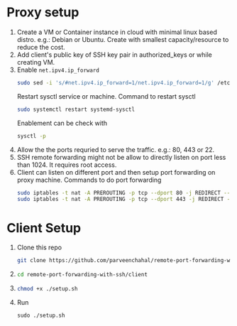 # Proxy setup
1. Create a VM or Container instance in cloud with minimal linux based distro. e.g.: Debian or Ubuntu.
   Create with smallest capacity/resource to reduce the cost.
1. Add client's public key of SSH key pair in authorized_keys or while creating VM.
1. Enable `net.ipv4.ip_forward`
   ```sh
   sudo sed -i 's/#net.ipv4.ip_forward=1/net.ipv4.ip_forward=1/g' /etc/sysctl.conf
   ```
   Restart sysctl service or machine.
   Command to restart sysctl
   ```sh
   sudo systemctl restart systemd-sysctl
   ```
   Enablement can be check with
   ```sh
   sysctl -p
   ```
1. Allow the the ports requried to serve the traffic. e.g.: 80, 443 or 22.
1. SSH remote forwarding might not be allow to directly listen on port less than 1024. It requires root access.
1. Client can listen on different port and then setup port forwarding on proxy machine.
   Commands to do port forwarding
   ```sh
   sudo iptables -t nat -A PREROUTING -p tcp --dport 80 -j REDIRECT --to-ports 8080 # In client we can map 8080:localhost:80
   sudo iptables -t nat -A PREROUTING -p tcp --dport 443 -j REDIRECT --to-ports 4443 # # In client we can map 4443:localhost:443
   ```

# Client Setup
1. Clone this repo
   ```sh
   git clone https://github.com/parveenchahal/remote-port-forwarding-with-ssh.git
   ```
1. ```sh
   cd remote-port-forwarding-with-ssh/client
   ```
1. ```sh
   chmod +x ./setup.sh
   ```
1. Run
   ```
   sudo ./setup.sh
   ```
